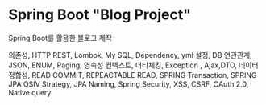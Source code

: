# Spring Boot "Blog Project"

Spring Boot를 활용한 블로그 제작

의존성, HTTP REST, Lombok, My SQL, Dependency, yml 설정,
DB 연관관계, JSON, ENUM, Paging, 영속성 컨텍스트, 더티체킹, Exception
, Ajax,DTO, 데이터 정합성, READ COMMIT, REPEACTABLE READ,
 SPRING Transaction, SPRING JPA OSIV Strategy, JPA Naming, Spring Security,
XSS, CSRF, OAuth 2.0, Native query